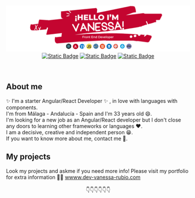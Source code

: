 <img src="banner.png">
<div align="center">
  <a href="mailto:dev.vanessa.rubio@gmail.com">
  <img alt="Static Badge" src="https://img.shields.io/badge/build-%20-brightgreen?style=plastic&logo=Gmail&logoColor=red&logoSize=auto&label=dev-vanessa-rubio&labelColor=white&color=red&cacheSeconds=3600&link=dev-vanessa- rubio%40gmail.com"></a>
<a href="https://www.linkedin.com/in/vanessa-rubio-sanchez-285534181/"><img alt="Static Badge" src="https://img.shields.io/badge/build-%20-brightgreen?style=plastic&logo=Linkedin&logoColor=blue&logoSize=auto&label=vanessa-rubio-sanchez&labelColor=white&color=blue&cacheSeconds=3600&link=https%3A%2F%2Fwww.linkedin.com%2Fin%2Fvanessa-rubio-sanchez-285534181%2F"></a>
  <a href="https://www.dev-vanessa-rubio.com">
<img alt="Static Badge" src="https://img.shields.io/badge/build-%20-brightgreen?style=plastic&logo=Angular&logoColor=red&logoSize=auto&label=dev-vanessa-rubio&labelColor=white&color=red&cacheSeconds=3600&link=www.dev-vanessa-rubio.com"></a>
</div>
<br><br>
<h2>About me</h2>
<div class="about-me"> ✨ I'm a starter Angular/React Developer ✨ , in love with languages with components. <br>I'm from Málaga - Andalucía - Spain and I'm 33 years old 😄.<br>I'm looking for a new job as an Angular/React developer but I don't close any doors to learning other frameworks or languages ❤.<br> I am a decisive, creative and independent person 😁.  <br>If you want to know more about me, contact me 🤗. </div>
<h2>My projects</h2>
Look my projects and askme if you need more info! Please visit my portfolio for extra information 💁‍♀️ <a href="wwww.dev-vanessa-rubio.com">wwww.dev-vanessa-rubio.com </a><br><br>
<div align="center">👇👇👇👇👇👇</div>
<!--
**vanemp21/vanemp21** is a ✨ _special_ ✨ repository because its `README.md` (this file) appears on your GitHub profile.

Here are some ideas to get you started:

- 🔭 I’m currently working on ...
- 🌱 I’m currently learning ...
- 👯 I’m looking to collaborate on ...
- 🤔 I’m looking for help with ...
- 💬 Ask me about ...
- 📫 How to reach me: ...
- 😄 Pronouns: ...
- ⚡ Fun fact: ...
-->
